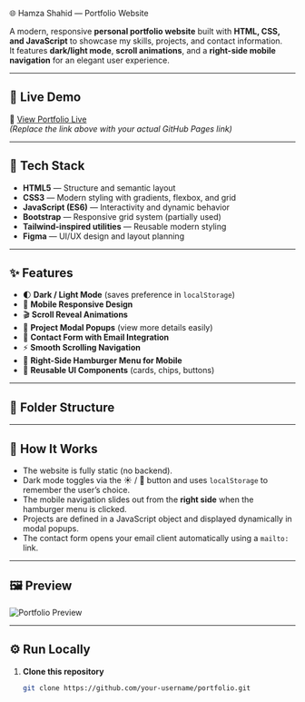 🌐 Hamza Shahid — Portfolio Website

A modern, responsive **personal portfolio website** built with **HTML, CSS, and JavaScript** to showcase my skills, projects, and contact information.  
It features **dark/light mode**, **scroll animations**, and a **right-side mobile navigation** for an elegant user experience.

---

## 🚀 Live Demo
🔗 [View Portfolio Live]( https://hamzashaid63-in.github.io/Portfolio-Hamza/)  
*(Replace the link above with your actual GitHub Pages link)*

---

## 🧰 Tech Stack

- **HTML5** — Structure and semantic layout  
- **CSS3** — Modern styling with gradients, flexbox, and grid  
- **JavaScript (ES6)** — Interactivity and dynamic behavior  
- **Bootstrap** — Responsive grid system (partially used)  
- **Tailwind-inspired utilities** — Reusable modern styling  
- **Figma** — UI/UX design and layout planning  

---

## ✨ Features

- 🌓 **Dark / Light Mode** (saves preference in `localStorage`)  
- 📱 **Mobile Responsive Design**  
- 🎬 **Scroll Reveal Animations**  
- 💼 **Project Modal Popups** (view more details easily)  
- 📧 **Contact Form with Email Integration**  
- ⚡ **Smooth Scrolling Navigation**  
- 🧭 **Right-Side Hamburger Menu for Mobile**  
- 💬 **Reusable UI Components** (cards, chips, buttons)  

---

## 📂 Folder Structure



---

## 🧠 How It Works

- The website is fully static (no backend).  
- Dark mode toggles via the ☀️ / 🌙 button and uses `localStorage` to remember the user’s choice.  
- The mobile navigation slides out from the **right side** when the hamburger menu is clicked.  
- Projects are defined in a JavaScript object and displayed dynamically in modal popups.  
- The contact form opens your email client automatically using a `mailto:` link.

---

## 🖼 Preview

![Portfolio Preview]( https://hamzashaid63-in.github.io/Portfolio-Hamza/)

---

## ⚙️ Run Locally

1. **Clone this repository**
   ```bash
   git clone https://github.com/your-username/portfolio.git

